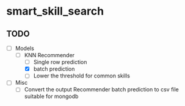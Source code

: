 # smart_skill_search

## TODO

- [ ] Models
    - [ ] KNN Recommender
        - [ ] Single row prediction
        - [x] batch prediction
        - [ ] Lower the threshold for common skills
- [ ] Misc
    - [ ] Convert the output Recommender batch prediction to csv file suitable for mongodb  